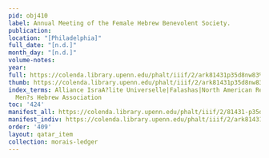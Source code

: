 ```yaml
---
pid: obj410
label: Annual Meeting of the Female Hebrew Benevolent Society.
publication:
location: "[Philadelphia]"
full_date: "[n.d.]"
month_day: "[n.d.]"
volume-notes:
year:
full: https://colenda.library.upenn.edu/phalt/iiif/2/ark81431p35d8nw83%2FSHA256E-s8257907--8f176cb01e9d80dcfcb9603a5ace45aa8c1e06328fe328f55b4af24311e763ba.jpeg/full/3500,/0/default.jpg
thumb: https://colenda.library.upenn.edu/phalt/iiif/2/ark81431p35d8nw83%2FSHA256E-s8257907--8f176cb01e9d80dcfcb9603a5ace45aa8c1e06328fe328f55b4af24311e763ba.jpeg/full/!200,200/0/default.jpg
index_terms: Alliance IsraA?lite Universelle|Falashas|North American Review|Young
  Men?s Hebrew Association
toc: '424'
manifest_all: https://colenda.library.upenn.edu/phalt/iiif/2/81431-p35d8nw83/manifest
manifest_indiv: https://colenda.library.upenn.edu/phalt/iiif/2/ark81431p35d8nw83%2FSHA256E-s8257907--8f176cb01e9d80dcfcb9603a5ace45aa8c1e06328fe328f55b4af24311e763ba.jpeg
order: '409'
layout: qatar_item
collection: morais-ledger
---
```

